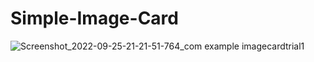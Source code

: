 # Simple-Image-Card
![Screenshot_2022-09-25-21-21-51-764_com example imagecardtrial1](https://user-images.githubusercontent.com/110402503/192163754-c1aa91de-5d20-4ad8-8555-fbbfd969032b.jpg)
